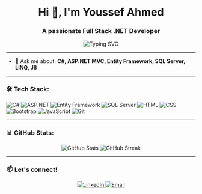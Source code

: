 <h1 align="center">Hi 👋, I'm Youssef Ahmed</h1>
<h3 align="center">A passionate Full Stack .NET Developer</h3>

<p align="center">
  <img src="https://readme-typing-svg.herokuapp.com?font=Fira+Code&size=22&duration=4000&pause=1000&center=true&width=435&lines=Full+Stack+.NET+Developer;C%23+%7C+ASP.NET+MVC+%7C+EF+Core;SQL+Server+%7C+HTML+%2F+CSS+%2F+JS+%2F+Bootstrap" alt="Typing SVG" />
</p>

---



- 💬 Ask me about: **C#, ASP.NET MVC, Entity Framework, SQL Server, LINQ, JS**



---

### 🛠️ Tech Stack:
![C#](https://img.shields.io/badge/-C%23-239120?style=for-the-badge&logo=c-sharp&logoColor=white)
![ASP.NET](https://img.shields.io/badge/-ASP.NET-512BD4?style=for-the-badge&logo=dotnet&logoColor=white)
![Entity Framework](https://img.shields.io/badge/-Entity%20Framework-6DB33F?style=for-the-badge)
![SQL Server](https://img.shields.io/badge/-SQL%20Server-CC2927?style=for-the-badge&logo=microsoftsqlserver&logoColor=white)
![HTML](https://img.shields.io/badge/-HTML-E34F26?style=for-the-badge&logo=html5&logoColor=white)
![CSS](https://img.shields.io/badge/-CSS-1572B6?style=for-the-badge&logo=css3)
![Bootstrap](https://img.shields.io/badge/-Bootstrap-563D7C?style=for-the-badge&logo=bootstrap)
![JavaScript](https://img.shields.io/badge/-JavaScript-F7DF1E?style=for-the-badge&logo=javascript&logoColor=black)
![Git](https://img.shields.io/badge/-Git-F05032?style=for-the-badge&logo=git&logoColor=white)

---

### 📊 GitHub Stats:
<p align="center">
  <img src="https://github-readme-stats.vercel.app/api?username=YoussefAhmed&show_icons=true&theme=radical" alt="GitHub Stats" />
  <img src="https://github-readme-streak-stats.herokuapp.com/?user=YoussefAhmed&theme=radical" alt="GitHub Streak" />
</p>

---

### 📫 Let's connect!
<p align="center">
  <a href="https://www.linkedin.com/in/YoussefAhmed" target="_blank">
    <img alt="LinkedIn" src="https://img.shields.io/badge/-LinkedIn-0077B5?style=for-the-badge&logo=linkedin&logoColor=white" />
  </a>
  <a href="mailto:YoussefAhmed.dev@gmail.com">
    <img alt="Email" src="https://img.shields.io/badge/-Email-D14836?style=for-the-badge&logo=gmail&logoColor=white" />
  </a>
</p>

